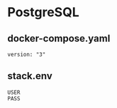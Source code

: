 # PostgreSQL
## docker-compose.yaml
~~~
version: "3"
~~~
## stack.env
~~~
USER
PASS
~~~
<!--stackedit_data:
eyJoaXN0b3J5IjpbLTIwMjE0ODQ4MjUsLTY0MDAxNzQwM119
-->